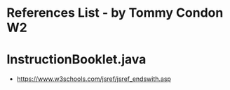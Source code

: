 # References List - by Tommy Condon W2

# InstructionBooklet.java
- https://www.w3schools.com/jsref/jsref_endswith.asp

